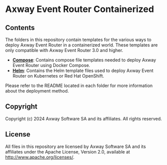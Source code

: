 # Axway Event Router Containerized

## Contents
The folders in this repository contain templates for the various ways to deploy Axway Event Router in a containerized world. These templates are only compatible with Axway Event Router 3.0 and higher.
- [**Compose**](./compose): Contains compose file templates needed to deploy Axway Event Router using Docker Compose.
- [**Helm**](./helm): Contains the Helm template files used to deploy Axway Event Router on Kubernetes or Red Hat OpenShift.

Please refer to the README located in each folder for more information about the deployment method.

## Copyright

Copyright (c) 2024 Axway Software SA and its affiliates. All rights reserved.

## License

All files in this repository are licensed by Axway Software SA and its affiliates under the Apache License, Version 2.0, available at http://www.apache.org/licenses/.
